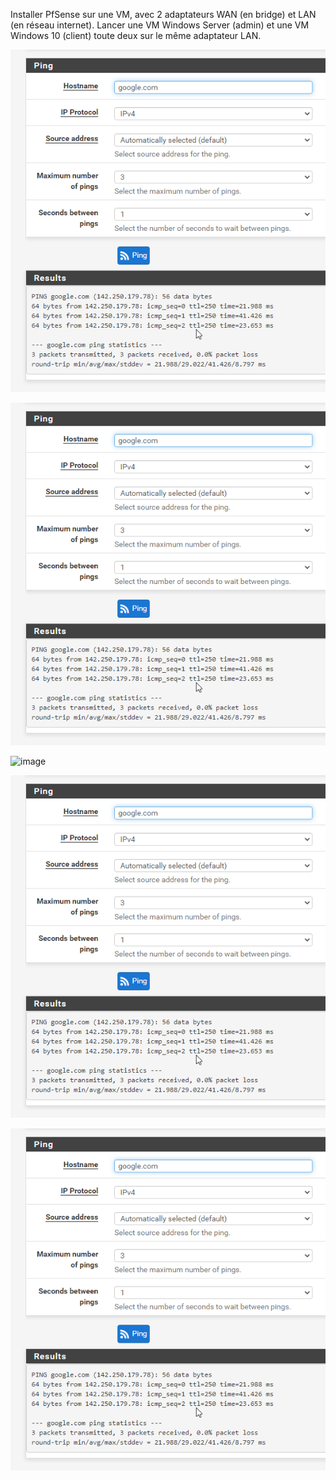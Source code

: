 Installer PfSense sur une VM, avec 2 adaptateurs WAN (en bridge) et LAN (en réseau internet).
Lancer une VM Windows Server (admin) et une VM Windows 10 (client) toute deux sur le même adaptateur LAN.

![image](/Pfsense/ping.png)  


![image](/pfsense/ping.png)  


![image](/pfsense/admin.png)  


![image](/pfsense/ping.png)  


![image](/pfsense/ping.png)  
